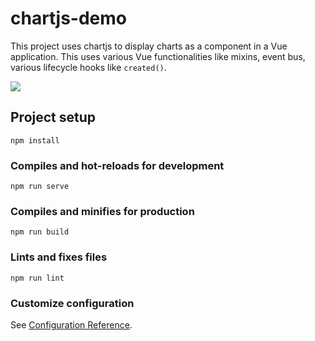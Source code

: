 # chartjs-demo

This project uses chartjs to display charts as a component in a Vue application. This uses various Vue functionalities like mixins, event bus, various lifecycle hooks like `created()`.

![](./demo/demo)

## Project setup
```
npm install
```

### Compiles and hot-reloads for development
```
npm run serve
```

### Compiles and minifies for production
```
npm run build
```

### Lints and fixes files
```
npm run lint
```

### Customize configuration
See [Configuration Reference](https://cli.vuejs.org/config/).
